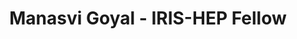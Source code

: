 ---
layout: fellow
pagetype: fellow
shortname: ManasviGoyal
permalink: /fellows/ManasviGoyal.html
fellow-name: Manasvi Goyal
title: Manasvi Goyal - IRIS-HEP Fellow
active: False
dates:
  start: 2022-05-14
  end: 2022-08-07
photo: /assets/images/team/fellows-2022/Manasvi-Goyal.jpg
institution: Delhi Technological University
e-mail: mg.manasvi@gmail.com
focus-area: as

project_title: Accelerating Awkward Array Builders
project_goal: >
     Awkward Array is a popular library for nested, variable-sized data, including arbitrary-length
     lists, records, mixed types, and missing data, to manipulate JSON-like data using NumPy-like
     idioms. This project concentrates on improving the performance of the builders of Awkward
     Arrays by exploiting different techniques including Just-in-time compilation (JIT) to improve
     the performance of interpreted programs. Run-time generation enables detailed specialization
     for higher performance, lazy loading for reduced memory use in large scale projects. The tasks
     include making the LayoutBuilder take advantage of a JIT compiler to become as fast as specialised
     output and to optimise GrowableBuffer and Forth's OutputBuffers. This project will prove to be
     useful in preventing memory leaks, optimised allocation of memory and providing a significant
     gain in speeds.
mentors:
  - Jim Pivarski (Princeton University)
  - Ianna Osborne (CERN)

proposal: /assets/pdf/fellows-2022/007-proposal-Manasvi-Goyal.pdf

presentations:
  - title: "Accelerating Awkward Array Builders"
    date: 2022-06-13
    url: https://indico.cern.ch/event/1155137/#sc-1-5-manasvi-goyal-accelerat
    meeting: IRIS-HEP Fellows Introductory Presentations
    meetingurl: https://indico.cern.ch/event/1155137/
    recordingurl: https://youtu.be/qgqQo_05rRo?t=1266
    location: Virtual
    focus-area: as

  - title: "Accelerating Awkward Array Builders"
    date: 2022-10-05
    url: https://indico.cern.ch/event/1195273/#3-manasvi-goyal-accelerating-a
    meeting: IRIS-HEP Fellows Presentations 2022
    meetingurl: https://indico.cern.ch/event/1195273/
    recordingurl: https://youtu.be/rjqnJbT7T1s?t=887
    location: Virtual
    focus-area: as

current_status: >
  <strong>February 2023</strong> - Software Development Intern at University of Colorado Denver
github-username: ManasviGoyal
linkedin-profile: https://www.linkedin.com/in/manasvi-goyal-2809/
---
